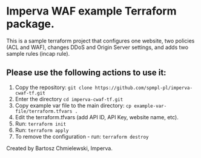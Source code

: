 # Imperva WAF example Terraform package.

This is a sample terraform project that configures one website, two policies (ACL and WAF), changes DDoS and Origin Server settings, and adds two sample rules (incap rule).

## Please use the following actions to use it:

1. Copy the repository: `git clone https://github.com/spmpl-pl/imperva-cwaf-tf.git`
1. Enter the directory `cd imperva-cwaf-tf.git`
1. Copy example var file to the main directory: `cp example-var-file/terraform.tfvars .`
1. Edit the terraform.tfvars (add API ID, API Key, website name, etc). 
1. Run: `terraform init`
1. Run: `terraform apply`
1. To remove the configuration - run: `terraform destroy`

Created by Bartosz Chmielewski, Imperva.
